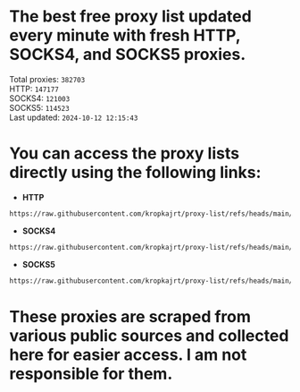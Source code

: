 # The best free proxy list updated every minute with fresh HTTP, SOCKS4, and SOCKS5 proxies.

Total proxies: `382703`  
HTTP: `147177`  
SOCKS4: `121003`  
SOCKS5: `114523`  
Last updated: `2024-10-12 12:15:43`  

# You can access the proxy lists directly using the following links:

- **HTTP**

```bash
https://raw.githubusercontent.com/kropkajrt/proxy-list/refs/heads/main/http.txt
```

- **SOCKS4**

```bash
https://raw.githubusercontent.com/kropkajrt/proxy-list/refs/heads/main/socks4.txt
```

- **SOCKS5**

```bash
https://raw.githubusercontent.com/kropkajrt/proxy-list/refs/heads/main/socks5.txt
```

# These proxies are scraped from various public sources and collected here for easier access. I am not responsible for them.